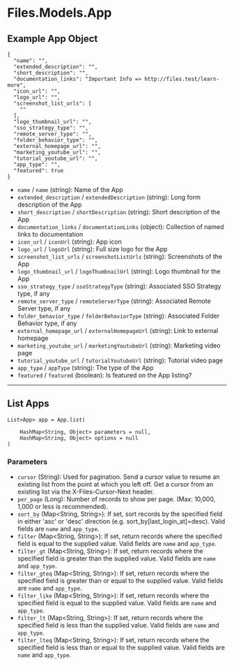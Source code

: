 # Files.Models.App

## Example App Object

```
{
  "name": "",
  "extended_description": "",
  "short_description": "",
  "documentation_links": "Important Info => http://files.test/learn-more",
  "icon_url": "",
  "logo_url": "",
  "screenshot_list_urls": [
    ""
  ],
  "logo_thumbnail_url": "",
  "sso_strategy_type": "",
  "remote_server_type": "",
  "folder_behavior_type": "",
  "external_homepage_url": "",
  "marketing_youtube_url": "",
  "tutorial_youtube_url": "",
  "app_type": "",
  "featured": true
}
```

* `name` / `name`  (string): Name of the App
* `extended_description` / `extendedDescription`  (string): Long form description of the App
* `short_description` / `shortDescription`  (string): Short description of the App
* `documentation_links` / `documentationLinks`  (object): Collection of named links to documentation
* `icon_url` / `iconUrl`  (string): App icon
* `logo_url` / `logoUrl`  (string): Full size logo for the App
* `screenshot_list_urls` / `screenshotListUrls`  (string): Screenshots of the App
* `logo_thumbnail_url` / `logoThumbnailUrl`  (string): Logo thumbnail for the App
* `sso_strategy_type` / `ssoStrategyType`  (string): Associated SSO Strategy type, if any
* `remote_server_type` / `remoteServerType`  (string): Associated Remote Server type, if any
* `folder_behavior_type` / `folderBehaviorType`  (string): Associated Folder Behavior type, if any
* `external_homepage_url` / `externalHomepageUrl`  (string): Link to external homepage
* `marketing_youtube_url` / `marketingYoutubeUrl`  (string): Marketing video page
* `tutorial_youtube_url` / `tutorialYoutubeUrl`  (string): Tutorial video page
* `app_type` / `appType`  (string): The type of the App
* `featured` / `featured`  (boolean): Is featured on the App listing?


---

## List Apps

```
List<App> app = App.list(
    
    HashMap<String, Object> parameters = null,
    HashMap<String, Object> options = null
)
```

### Parameters

* `cursor` (String): Used for pagination.  Send a cursor value to resume an existing list from the point at which you left off.  Get a cursor from an existing list via the X-Files-Cursor-Next header.
* `per_page` (Long): Number of records to show per page.  (Max: 10,000, 1,000 or less is recommended).
* `sort_by` (Map<String, String>): If set, sort records by the specified field in either 'asc' or 'desc' direction (e.g. sort_by[last_login_at]=desc). Valid fields are `name` and `app_type`.
* `filter` (Map<String, String>): If set, return records where the specified field is equal to the supplied value. Valid fields are `name` and `app_type`.
* `filter_gt` (Map<String, String>): If set, return records where the specified field is greater than the supplied value. Valid fields are `name` and `app_type`.
* `filter_gteq` (Map<String, String>): If set, return records where the specified field is greater than or equal to the supplied value. Valid fields are `name` and `app_type`.
* `filter_like` (Map<String, String>): If set, return records where the specified field is equal to the supplied value. Valid fields are `name` and `app_type`.
* `filter_lt` (Map<String, String>): If set, return records where the specified field is less than the supplied value. Valid fields are `name` and `app_type`.
* `filter_lteq` (Map<String, String>): If set, return records where the specified field is less than or equal to the supplied value. Valid fields are `name` and `app_type`.
